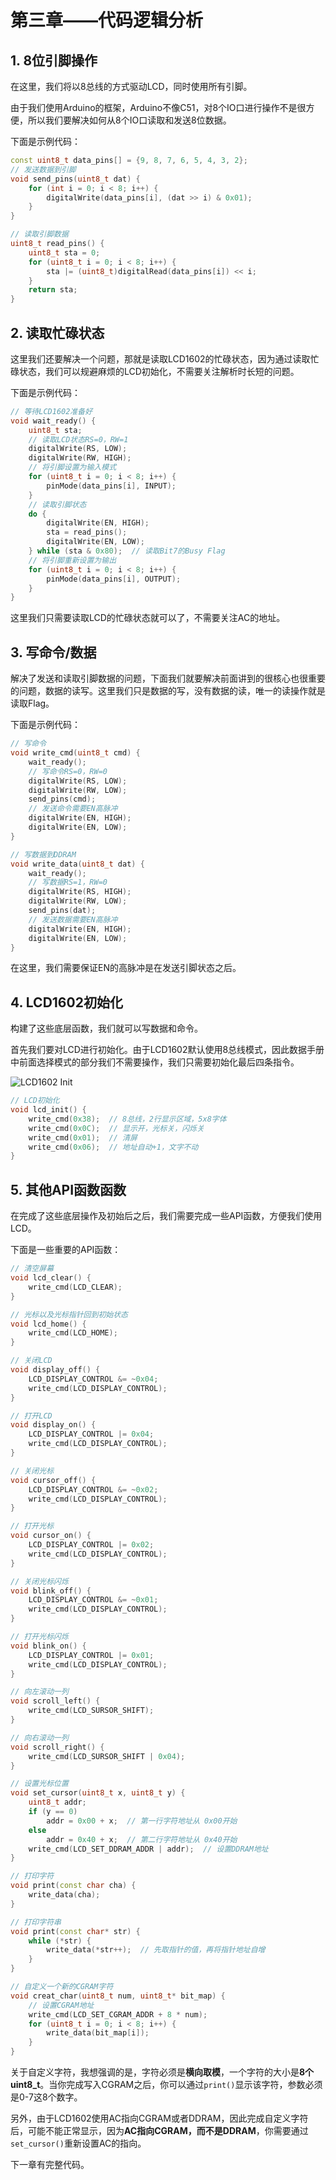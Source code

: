 # 第三章——代码逻辑分析

## 1. 8位引脚操作

在这里，我们将以8总线的方式驱动LCD，同时使用所有引脚。

由于我们使用Arduino的框架，Arduino不像C51，对8个IO口进行操作不是很方便，所以我们要解决如何从8个IO口读取和发送8位数据。

下面是示例代码：

```cpp
const uint8_t data_pins[] = {9, 8, 7, 6, 5, 4, 3, 2};
// 发送数据到引脚
void send_pins(uint8_t dat) {
    for (int i = 0; i < 8; i++) {
        digitalWrite(data_pins[i], (dat >> i) & 0x01);
    }
}

// 读取引脚数据
uint8_t read_pins() {
    uint8_t sta = 0;
    for (uint8_t i = 0; i < 8; i++) {
        sta |= (uint8_t)digitalRead(data_pins[i]) << i;
    }
    return sta;
}
```

## 2. 读取忙碌状态

这里我们还要解决一个问题，那就是读取LCD1602的忙碌状态，因为通过读取忙碌状态，我们可以规避麻烦的LCD初始化，不需要关注解析时长短的问题。

下面是示例代码：

```cpp
// 等待LCD1602准备好
void wait_ready() {
    uint8_t sta;
    // 读取LCD状态RS=0，RW=1
    digitalWrite(RS, LOW);
    digitalWrite(RW, HIGH);
    // 将引脚设置为输入模式
    for (uint8_t i = 0; i < 8; i++) {
        pinMode(data_pins[i], INPUT);
    }
    // 读取引脚状态
    do {
        digitalWrite(EN, HIGH);
        sta = read_pins();
        digitalWrite(EN, LOW);
    } while (sta & 0x80);  // 读取Bit7的Busy Flag
    // 将引脚重新设置为输出
    for (uint8_t i = 0; i < 8; i++) {
        pinMode(data_pins[i], OUTPUT);
    }
}
```

这里我们只需要读取LCD的忙碌状态就可以了，不需要关注AC的地址。

## 3. 写命令/数据

解决了发送和读取引脚数据的问题，下面我们就要解决前面讲到的很核心也很重要的问题，数据的读写。这里我们只是数据的写，没有数据的读，唯一的读操作就是读取Flag。

下面是示例代码：

```cpp
// 写命令
void write_cmd(uint8_t cmd) {
    wait_ready();
    // 写命令RS=0，RW=0
    digitalWrite(RS, LOW);
    digitalWrite(RW, LOW);
    send_pins(cmd);
    // 发送命令需要EN高脉冲
    digitalWrite(EN, HIGH);
    digitalWrite(EN, LOW);
}

// 写数据到DDRAM
void write_data(uint8_t dat) {
    wait_ready();
    // 写数据RS=1，RW=0
    digitalWrite(RS, HIGH);
    digitalWrite(RW, LOW);
    send_pins(dat);
    // 发送数据需要EN高脉冲
    digitalWrite(EN, HIGH);
    digitalWrite(EN, LOW);
}
```

在这里，我们需要保证EN的高脉冲是在发送引脚状态之后。

## 4. LCD1602初始化

构建了这些底层函数，我们就可以写数据和命令。

首先我们要对LCD进行初始化。由于LCD1602默认使用8总线模式，因此数据手册中前面选择模式的部分我们不需要操作，我们只需要初始化最后四条指令。

![LCD1602 Init](Images/2-8.png)

```cpp
// LCD初始化
void lcd_init() {
    write_cmd(0x38);  // 8总线，2行显示区域，5x8字体
    write_cmd(0x0C);  // 显示开，光标关，闪烁关
    write_cmd(0x01);  // 清屏
    write_cmd(0x06);  // 地址自动+1，文字不动
}
```

## 5. 其他API函数函数

在完成了这些底层操作及初始后之后，我们需要完成一些API函数，方便我们使用LCD。

下面是一些重要的API函数：

```cpp
// 清空屏幕
void lcd_clear() {
    write_cmd(LCD_CLEAR);
}

// 光标以及光标指针回到初始状态
void lcd_home() {
    write_cmd(LCD_HOME);
}

// 关闭LCD
void display_off() {
    LCD_DISPLAY_CONTROL &= ~0x04;
    write_cmd(LCD_DISPLAY_CONTROL);
}

// 打开LCD
void display_on() {
    LCD_DISPLAY_CONTROL |= 0x04;
    write_cmd(LCD_DISPLAY_CONTROL);
}

// 关闭光标
void cursor_off() {
    LCD_DISPLAY_CONTROL &= ~0x02;
    write_cmd(LCD_DISPLAY_CONTROL);
}

// 打开光标
void cursor_on() {
    LCD_DISPLAY_CONTROL |= 0x02;
    write_cmd(LCD_DISPLAY_CONTROL);
}

// 关闭光标闪烁
void blink_off() {
    LCD_DISPLAY_CONTROL &= ~0x01;
    write_cmd(LCD_DISPLAY_CONTROL);
}

// 打开光标闪烁
void blink_on() {
    LCD_DISPLAY_CONTROL |= 0x01;
    write_cmd(LCD_DISPLAY_CONTROL);
}

// 向左滚动一列
void scroll_left() {
    write_cmd(LCD_SURSOR_SHIFT);
}

// 向右滚动一列
void scroll_right() {
    write_cmd(LCD_SURSOR_SHIFT | 0x04);
}

// 设置光标位置
void set_cursor(uint8_t x, uint8_t y) {
    uint8_t addr;
    if (y == 0)
        addr = 0x00 + x;  // 第一行字符地址从 0x00开始
    else
        addr = 0x40 + x;  // 第二行字符地址从 0x40开始
    write_cmd(LCD_SET_DDRAM_ADDR | addr);  // 设置DDRAM地址
}

// 打印字符
void print(const char cha) {
    write_data(cha);
}

// 打印字符串
void print(const char* str) {
    while (*str) {
        write_data(*str++);  // 先取指针的值，再将指针地址自增
    }
}

// 自定义一个新的CGRAM字符
void creat_char(uint8_t num, uint8_t* bit_map) {
    // 设置CGRAM地址
    write_cmd(LCD_SET_CGRAM_ADDR + 8 * num);
    for (uint8_t i = 0; i < 8; i++) {
        write_data(bit_map[i]);
    }
}
```

关于自定义字符，我想强调的是，字符必须是**横向取模**，一个字符的大小是**8个uint8_t**。当你完成写入CGRAM之后，你可以通过`print()`显示该字符，参数必须是0-7这8个数字。

另外，由于LCD1602使用AC指向CGRAM或者DDRAM，因此完成自定义字符后，可能不能正常显示，因为**AC指向CGRAM，而不是DDRAM**，你需要通过`set_cursor()`重新设置AC的指向。

下一章有完整代码。